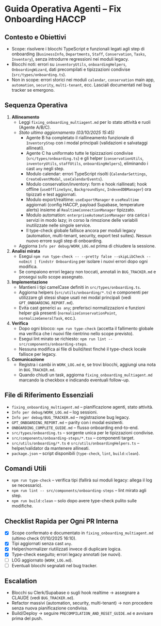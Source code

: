 # Guida Operativa Agenti – Fix Onboarding HACCP

## Contesto e Obiettivi
- Scope: risolvere i blocchi TypeScript e funzionali legati agli step di onboarding (`BusinessInfo`, `Departments`, `Staff`, `Conservation`, `Tasks`, `Inventory`), senza introdurre regressioni nei moduli legacy.
- Blocchi noti: errori su `inventoryUtils`, `onboardingHelpers`, `OnboardingWizard`, dati precompilati e tipizzazioni condivise (`src/types/onboarding.ts`).
- Non in scope: errori storici nei moduli `calendar`, `conservation` main app, `automation`, `security`, `multi-tenant`, ecc. Lasciali documentati nel bug tracker se emergono.

## Sequenza Operativa
1. **Allineamento**
   - Leggi `fixing_onboarding_multiagent.md` per lo stato attività e ruoli (Agente A/B/C).
   - _Stato ultimo aggiornamento (03/10/2025 15:45)_
     - Agente B ha completato il riallineamento funzionale di `InventoryStep` con i modal principali (validazioni e salvataggi allineati).
     - Agente C ha uniformato tutte le tipizzazioni condivise (`src/types/onboarding.ts`) e gli helper (`conservationUtils`, `inventoryUtils`, `staffUtils`, `onboardingHelpers`), eliminando i cast `any` negli step.
     - Modulo calendar: errori TypeScript risolti (`CalendarSettings`, `CreateEventModal`, `useCalendarEvents`).
     - Modulo conservation/inventory: form e hook riallineati; hook offline (`useOfflineSync`, `BackgroundSync`, `IndexedDBManager`) ora tipizzati e test aggiornati.
     - Modulo export/realtime: `useExportManager` e `useRealtime` aggiornati (config HACCP, payload Supabase, temperature alerts) insieme al `RealtimeConnectionManager` tipizzato.
     - Modulo automation: `enterpriseAutomationManager` ora carica i servizi in modo lazy; in corso la rimozione delle variabili inutilizzate nelle singole service.
     - Il type-check globale fallisce ancora per moduli legacy (automation, multi-tenant, security, export test suites). Nessun nuovo errore sugli step di onboarding.
   - Aggiorna `Info per debug/WORK_LOG.md` prima di chiudere la sessione.
2. **Analisi mirata**
   - Esegui `npm run type-check -- --pretty false --skipLibCheck --noEmit | findstr Onboarding` per isolare i nuovi errori dopo ogni modifica.
   - Se compaiono errori legacy non toccati, annotali in `BUG_TRACKER.md` e prosegui sullo scope assegnato.
3. **Implementazione**
   - Mantieni i tipi camelCase definiti in `src/types/onboarding.ts`.
   - Aggiorna helpers (`src/utils/onboarding/*.ts`) e componenti per utilizzare gli stessi shape usati nei modal principali (vedi `GPT_ONBOARDING_REPORT.md`).
   - Evita cast generici `as any`; preferisci normalizzazioni e funzioni helper già presenti (`normalizeConservationPoint`, `normalizeGeneralTask`, ecc.).
4. **Verifica**
   - Dopo ogni blocco: `npm run type-check` (accetta il fallimento globale ma verifica che i nuovi file rientrino nello scope previsto).
   - Esegui lint mirato se richiesto: `npm run lint -- src/components/onboarding-steps`.
   - Nessuna modifica ai file di build/test finché il type-check locale fallisce per legacy.
5. **Comunicazione**
   - Registra i cambi in `WORK_LOG.md` e, se trovi blocchi, aggiungi una nota in `BUG_TRACKER.md`.
   - Quando chiudi un task, aggiorna `fixing_onboarding_multiagent.md` marcando la checkbox e indicando eventuali follow-up.

## File di Riferimento Essenziali
- `fixing_onboarding_multiagent.md` – pianificazione agenti, stato attività.
- `Info per debug/WORK_LOG.md` – log sessioni.
- `Info per debug/BUG_TRACKER.md` – registrazione bug legacy.
- `GPT_ONBOARDING_REPORT.md` – parity con i modal esistenti.
- `ONBOARDING_COMPLETE_GUIDE.md` – flusso onboarding end-to-end.
- `src/types/onboarding.ts` – sorgente unica per le tipizzazioni condivise.
- `src/components/onboarding-steps/*.tsx` – componenti target.
- `src/utils/onboarding/*.ts` e `src/utils/onboardingHelpers.ts` – helper/validator da mantenere allineati.
- `package.json` – script disponibili (`type-check`, `lint`, `build:clean`).

## Comandi Utili
- `npm run type-check` – verifica tipi (fallirà sui moduli legacy: allega il log se necessario).
- `npm run lint -- src/components/onboarding-steps` – lint mirato agli step.
- `npm run build:clean` – solo dopo avere type-check pulito sulle modifiche.

## Checklist Rapida per Ogni PR Interna
- [x] Scope confermato e documentato in `fixing_onboarding_multiagent.md` (ultimo check 01/10/2025 16:10).
- [x] Tipi aggiornati senza cast `any`.
- [x] Helper/normalizer riutilizzati invece di duplicare logica.
- [x] Type-check eseguito; errori legacy annotati (se nuovi).
- [ ] LOG aggiornato (`WORK_LOG.md`).
- [ ] Eventuali blocchi segnalati nel bug tracker.

## Escalation
- Blocchi su Clerk/Supabase o sugli hook realtime → assegnare a CLAUDE (vedi `BUG_TRACKER.md`).
- Refactor massivi (automation, security, multi-tenant) → non procedere senza nuova pianificazione condivisa.
- Build/Deploy → seguire `PRECOMPILATION_AND_RESET_GUIDE.md` e avvisare prima del push.
